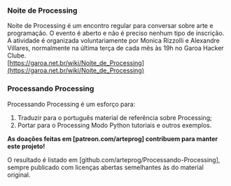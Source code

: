 ### Noite de Processing
Noite de Processing é um encontro regular para conversar sobre arte e programação. O evento é aberto e não é preciso nenhum tipo de inscrição. A atividade é organizada voluntariamente por Monica Rizzolli e Alexandre Villares, normalmente na última terça de cada mês às 19h no Garoa Hacker Clube.<br>
[https://garoa.net.br/wiki/Noite_de_Processing](https://garoa.net.br/wiki/Noite_de_Processing)

### Processando Processing
Processando Processing é um esforço para:

1. Traduzir para o português material de referência sobre Processing;
2. Portar para o Processing Modo Python tutoriais e outros exemplos.

**As doações feitas em [patreon.com/arteprog] contribuem para manter este projeto!**

O resultado é listado em [github.com/arteprog/Processando-Processing], sempre publicado com licenças abertas semelhantes às do material original.

